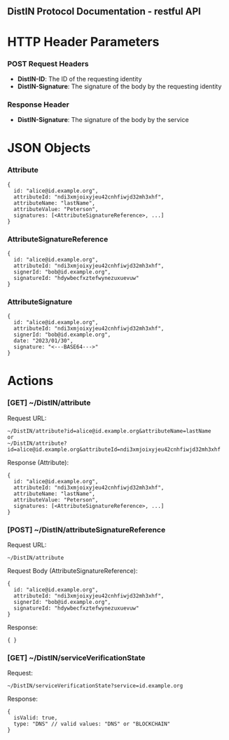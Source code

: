 ## DistIN Protocol Documentation - restful API

# HTTP Header Parameters

### POST Request Headers
- **DistIN-ID**: The ID of the requesting identity
- **DistIN-Signature**: The signature of the body by the requesting identity

### Response Header
- **DistIN-Signature**: The signature of the body by the service

# JSON Objects

### Attribute
~~~
{
  id: "alice@id.example.org",
  attributeId: "ndi3xmjoixyjeu42cnhfiwjd32mh3xhf",
  attributeName: "lastName",
  attributeValue: "Peterson",
  signatures: [<AttributeSignatureReference>, ...]
}
~~~

### AttributeSignatureReference
~~~
{
  id: "alice@id.example.org",
  attributeId: "ndi3xmjoixyjeu42cnhfiwjd32mh3xhf",
  signerId: "bob@id.example.org",
  signatureId: "hdywbecfxztefwynezuxuevuw"
}
~~~

### AttributeSignature
~~~
{
  id: "alice@id.example.org",
  attributeId: "ndi3xmjoixyjeu42cnhfiwjd32mh3xhf",
  signerId: "bob@id.example.org",
  date: "2023/01/30",
  signature: "<---BASE64--->"
}
~~~

# Actions

### [GET] ~/DistIN/attribute
Request URL:
~~~
~/DistIN/attribute?id=alice@id.example.org&attributeName=lastName
or
~/DistIN/attribute?id=alice@id.example.org&attributeId=ndi3xmjoixyjeu42cnhfiwjd32mh3xhf
~~~
Response (Attribute):
~~~
{
  id: "alice@id.example.org",
  attributeId: "ndi3xmjoixyjeu42cnhfiwjd32mh3xhf",
  attributeName: "lastName",
  attributeValue: "Peterson",
  signatures: [<AttributeSignatureReference>, ...]
}
~~~

### [POST] ~/DistIN/attributeSignatureReference
Request URL:
~~~
~/DistIN/attribute
~~~
Request Body (AttributeSignatureReference):
~~~
{
  id: "alice@id.example.org",
  attributeId: "ndi3xmjoixyjeu42cnhfiwjd32mh3xhf",
  signerId: "bob@id.example.org",
  signatureId: "hdywbecfxztefwynezuxuevuw"
}
~~~
Response:
~~~
{ }
~~~

### [GET] ~/DistIN/serviceVerificationState
Request:
~~~
~/DistIN/serviceVerificationState?service=id.example.org
~~~
Response:
~~~
{
  isValid: true,
  type: "DNS" // valid values: "DNS" or "BLOCKCHAIN"
}
~~~
